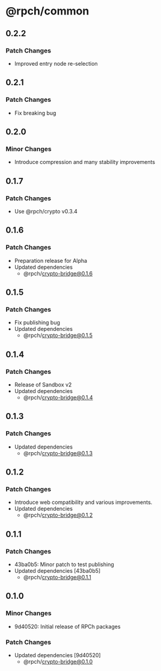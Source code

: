 # @rpch/common

## 0.2.2

### Patch Changes

- Improved entry node re-selection

## 0.2.1

### Patch Changes

- Fix breaking bug

## 0.2.0

### Minor Changes

- Introduce compression and many stability improvements

## 0.1.7

### Patch Changes

- Use @rpch/crypto v0.3.4

## 0.1.6

### Patch Changes

- Preparation release for Alpha
- Updated dependencies
  - @rpch/crypto-bridge@0.1.6

## 0.1.5

### Patch Changes

- Fix publishing bug
- Updated dependencies
  - @rpch/crypto-bridge@0.1.5

## 0.1.4

### Patch Changes

- Release of Sandbox v2
- Updated dependencies
  - @rpch/crypto-bridge@0.1.4

## 0.1.3

### Patch Changes

- Updated dependencies
  - @rpch/crypto-bridge@0.1.3

## 0.1.2

### Patch Changes

- Introduce web compatibility and various improvements.
- Updated dependencies
  - @rpch/crypto-bridge@0.1.2

## 0.1.1

### Patch Changes

- 43ba0b5: Minor patch to test publishing
- Updated dependencies [43ba0b5]
  - @rpch/crypto-bridge@0.1.1

## 0.1.0

### Minor Changes

- 9d40520: Initial release of RPCh packages

### Patch Changes

- Updated dependencies [9d40520]
  - @rpch/crypto-bridge@0.1.0

